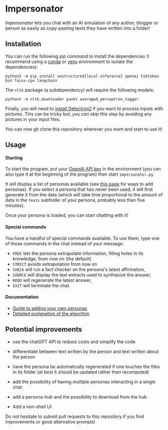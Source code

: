 # Impersonator

*Impersonator* lets you chat with an AI simulation of any author, blogger or person as easily as copy-pasting texts they have written into a folder!

## Installation

You can run the following pip command to install the dependencies (I recommend using a [conda](https://conda.io/projects/conda/en/latest/user-guide/tasks/manage-environments.html#managing-environments) or [venv](https://packaging.python.org/en/latest/tutorials/installing-packages/#creating-and-using-virtual-environments) environment to isolate the dependencies):

```shell
python3 -m pip install unstructured[local-inference] openai tiktoken bs4 faiss-cpu langchain
```

The `nltk` package (a subdependency) will require the following models:

```shell
python3 -m nltk.downloader punkt averaged_perceptron_tagger
```

Finally, you will need to [install Detectron2](https://detectron2.readthedocs.io/en/latest/tutorials/install.html) if you want to process inputs with pictures. This can be tricky but, *you can skip this step* by avoiding any pictures in your input files.

You can now git clone this repository wherever you want and start to use it!

## Usage

#### Starting

To start the program, put your [OpenAI API key](https://platform.openai.com/account/api-keys) in the environment (you can also type it at the beginning of the program) then start `impersonator.py`.

It will display a list of personas available (see [this page](docs/adding%20a%20persona.md) for ways to add personas).
If you select a persona that has never been used, it will first generate it from the data (which will take time proportional to the amount of data in the `texts` subfolder of your persona, probably less than five minutes).

Once your persona is loaded, you can start chatting with it!

#### Special commands

You have a handful of special commands available.
To use them, type one of those commands in the chat instead of your message:

* `FREE` lets the persona extrapolate information, filling holes in its knowledge, from now on (the default)
* `STRICT` avoids extrapolation from now on
* `CHECK` will run a fact checker on the persona's latest affirmation,
* `SOURCE` will display the text extracts used to synthesize the answer,
* `REDO` will regenerate the latest answer,
* `EXIT` will terminate the chat.

#### Documentation

* [Guide to adding your own personas](docs/adding%20a%20persona.md)
* [Detailed explanation of the algorithm](docs/inner%20workings.md)

## Potential improvements

* use the chatGPT API to reduce costs and simplify the code
* differentiate between text written by the person and text written about the person

* have the persona be automatically regenerated if one touches the files in its folder (at best it should be updated rather than recomputed)
* add the possibility of having multiple personas interacting in a single chat
* add a persona-hub and the possibility to download from the hub
* Add a non-shell UI

Do not hesitate to submit pull requests to this repository if you find improvements or good alternative prompts!